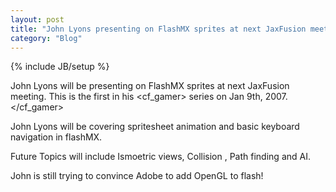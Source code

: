```yaml
---
layout: post
title: "John Lyons presenting on FlashMX sprites at next JaxFusion meeting"
category: "Blog"
---
```

{% include JB/setup %}

John Lyons will be presenting on FlashMX sprites at next JaxFusion meeting. This is the first in his <cf_gamer> series on Jan 9th, 2007.</cf_gamer>

John Lyons will be covering spritesheet animation and basic keyboard navigation in flashMX.

Future Topics will include Ismoetric views, Collision , Path finding and AI. 

John is still trying to convince Adobe to add OpenGL to flash!